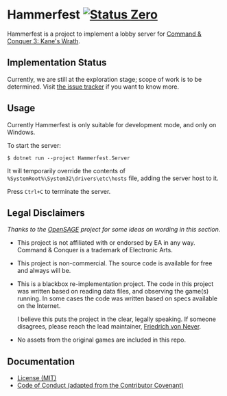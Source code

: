 Hammerfest [![Status Zero][status-zero]][andivionian-status-classifier]
==========

Hammerfest is a project to implement a lobby server for [Command & Conquer 3: Kane's Wrath][cnc3].

Implementation Status
---------------------

Currently, we are still at the exploration stage; scope of work is to be determined. Visit [the issue tracker][issues] if you want to know more.

Usage
-----

Currently Hammerfest is only suitable for development mode, and only on Windows.

To start the server:

```console
$ dotnet run --project Hammerfest.Server
```

It will temporarily override the contents of `%SystemRoot%\System32\drivers\etc\hosts` file, adding the server host to it.

Press `Ctrl+C` to terminate the server.

Legal Disclaimers
-----------------

_Thanks to the [OpenSAGE][opensage] project for some ideas on wording in this section._

- This project is not affiliated with or endorsed by EA in any way. Command & Conquer is a trademark of Electronic Arts.
- This project is non-commercial. The source code is available for free and always will be.
- This is a blackbox re-implementation project. The code in this project was written based on reading data files, and observing the game(s) running. In some cases the code was written based on specs available on the Internet.
  
  I believe this puts the project in the clear, legally speaking. If someone disagrees, please reach the lead maintainer, [Friedrich von Never][fornever].

- No assets from the original games are included in this repo.

Documentation
-------------

- [License (MIT)][docs.license]
- [Code of Conduct (adapted from the Contributor Covenant)][docs.code-of-conduct]

[andivionian-status-classifier]: https://github.com/ForNeVeR/andivionian-status-classifier#status-zero-
[cnc3]: https://cnc.fandom.com/wiki/Command_%26_Conquer_3:_Kane%27s_Wrath
[docs.code-of-conduct]: CODE_OF_CONDUCT.md
[docs.license]: LICENSE.md
[fornever]: https://github.com/ForNeVeR/
[issues]: https://github.com/ForNeVeR/Hammerfest/issues
[opensage]: https://github.com/OpenSAGE/OpenSAGE
[status-zero]: https://img.shields.io/badge/status-zero-lightgrey.svg

